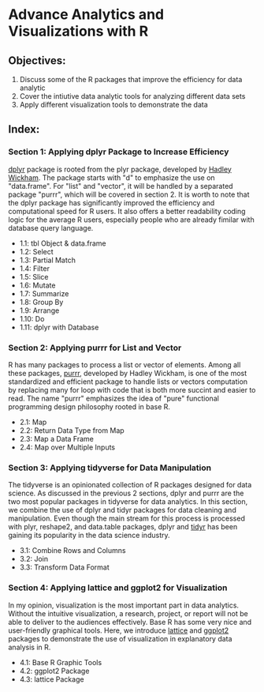 # Advance Analytics and Visualizations with R
## Objectives:
1. Discuss some of the R packages that improve the efficiency for data analytic
2. Cover the intiutive data analytic tools for analyzing different data sets
3. Apply different visualization tools to demonstrate the data

## Index:
### Section 1: Applying dplyr Package to Increase Efficiency
[dplyr](https://dplyr.tidyverse.org/) package is rooted from the plyr package, developed by [Hadley Wickham](http://hadley.nz/). The package starts with "d" to emphasize the use on "data.frame".  For "list" and "vector", it will be handled by a separated package "purrr", which will be covered in section 2. It is worth to note that the dplyr package has significantly improved the efficiency and computational speed for R users.  It also offers a better readability coding logic for the average R users, especially people who are already fimilar with database query language.
- 1.1: tbl Object & data.frame
- 1.2: Select
- 1.3: Partial Match
- 1.4: Filter
- 1.5: Slice
- 1.6: Mutate
- 1.7: Summarize
- 1.8: Group By
- 1.9: Arrange
- 1.10: Do
- 1.11: dplyr with Database

### Section 2: Applying purrr for List and Vector
R has many packages to process a list or vector of elements.  Among all these packages, [purrr](https://purrr.tidyverse.org/index.html), developed by Hadley Wickham, is one of the most standardized and efficient package to handle lists or vectors computation by replacing many for loop with code that is both more succint and easier to read.  The name "purrr" emphasizes the idea of "pure" functional programming design philosophy rooted in base R.  
- 2.1: Map
- 2.2: Return Data Type from Map
- 2.3: Map a Data Frame
- 2.4: Map over Multiple Inputs

### Section 3: Applying tidyverse for Data Manipulation
The tidyverse is an opinionated collection of R packages designed for data science. As discussed in the previous 2 sections, dplyr and purrr are the two most popular packages in tidyverse for data analytics.  In this section, we combine the use of dplyr and tidyr packages for data cleaning and manipulation.  Even though the main stream for this process is processed with plyr, reshape2, and data.table packages, dplyr and [tidyr](https://tidyr.tidyverse.org/) has been gaining its popularity in the data science industry.
- 3.1: Combine Rows and Columns
- 3.2: Join
- 3.3: Transform Data Format

### Section 4: Applying lattice and ggplot2 for Visualization
In my opinion, visualization is the most important part in data analytics.  Without the intuitive visualization, a research, project, or report will not be able to deliver to the audiences effectively. Base R has some very nice and user-friendly graphical tools. Here, we introduce [lattice](https://www.statmethods.net/advgraphs/trellis.html) and [ggplot2](https://ggplot2.tidyverse.org/) packages to demonstrate the use of visualization in explanatory data analysis in R.  
- 4.1: Base R Graphic Tools
- 4.2: ggplot2 Package
- 4.3: lattice Package
